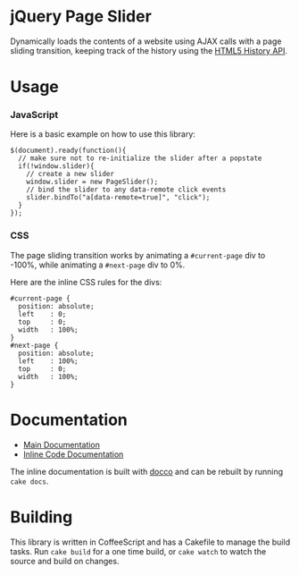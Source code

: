 jQuery Page Slider
==================

Dynamically loads the contents of a website using AJAX calls with a page sliding
transition, keeping track of the history using the 
[HTML5 History API](http://www.w3.org/TR/html5/history.html).


Usage
=====

### JavaScript

Here is a basic example on how to use this library:

    $(document).ready(function(){
      // make sure not to re-initialize the slider after a popstate
      if(!window.slider){
        // create a new slider
        window.slider = new PageSlider();
        // bind the slider to any data-remote click events
        slider.bindTo("a[data-remote=true]", "click");
      }
    });

### CSS

The page sliding transition works by animating a `#current-page` div to -100%,
while animating a `#next-page` div to 0%.

Here are the inline CSS rules for the divs:

    #current-page {
      position: absolute;
      left    : 0;
      top     : 0;
      width   : 100%;
    }
    #next-page {
      position: absolute;
      left    : 100%;
      top     : 0;
      width   : 100%;
    }


Documentation
=============

* [Main Documentation](http://travishaynes.github.com/jquery-page-slider)
* [Inline Code Documentation](http://travishaynes.github.com/jquery-page-slider.html)

The inline documentation is built with [docco](http://jashkenas.github.com/docco/)
and can be rebuilt by running `cake docs`.


Building
========

This library is written in CoffeeScript and has a Cakefile to manage the build
tasks. Run `cake build` for a one time build, or `cake watch` to watch the
source and build on changes.
